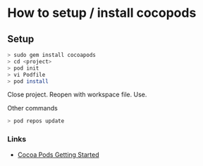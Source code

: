 # How to setup / install cocopods

## Setup

```bash
> sudo gem install cocoapods
> cd <project>
> pod init
> vi Podfile
> pod install

```
Close project.
Reopen with workspace file.
Use.

Other commands

```bash
> pod repos update
```

### Links

- [Cocoa Pods Getting Started](https://guides.cocoapods.org/using/getting-started.html#getting-started)
